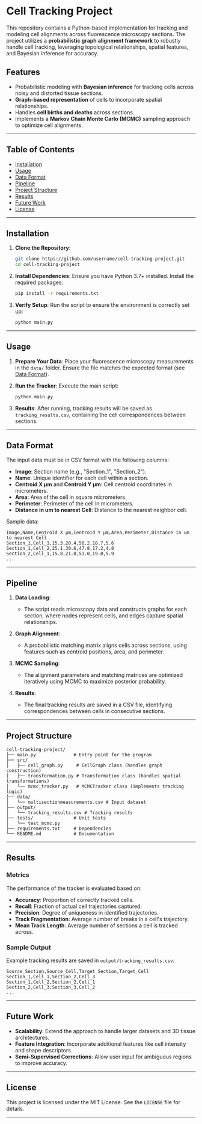 # Cell Tracking ProjectThis repository contains a Python-based implementation for tracking and modeling cell alignments across fluorescence microscopy sections. The project utilizes a **probabilistic graph alignment framework** to robustly handle cell tracking, leveraging topological relationships, spatial features, and Bayesian inference for accuracy.## Features- Probabilistic modeling with **Bayesian inference** for tracking cells across noisy and distorted tissue sections.- **Graph-based representation** of cells to incorporate spatial relationships.- Handles **cell births and deaths** across sections.- Implements a **Markov Chain Monte Carlo (MCMC)** sampling approach to optimize cell alignments.---## Table of Contents- [Installation](#installation)- [Usage](#usage)- [Data Format](#data-format)- [Pipeline](#pipeline)- [Project Structure](#project-structure)- [Results](#results)- [Future Work](#future-work)- [License](#license)---## Installation1. **Clone the Repository**:   ```bash   git clone https://github.com/username/cell-tracking-project.git   cd cell-tracking-project   ```2. **Install Dependencies**:   Ensure you have Python 3.7+ installed. Install the required packages:   ```bash   pip install -r requirements.txt   ```3. **Verify Setup**:   Run the script to ensure the environment is correctly set up:   ```bash   python main.py   ```---## Usage1. **Prepare Your Data**:   Place your fluorescence microscopy measurements in the `data/` folder. Ensure the file matches the expected format (see [Data Format](#data-format)).2. **Run the Tracker**:   Execute the main script:   ```bash   python main.py   ```3. **Results**:   After running, tracking results will be saved as `tracking_results.csv`, containing the cell correspondences between sections.---## Data FormatThe input data must be in CSV format with the following columns:- **Image**: Section name (e.g., "Section_1", "Section_2").- **Name**: Unique identifier for each cell within a section.- **Centroid X µm** and **Centroid Y µm**: Cell centroid coordinates in micrometers.- **Area**: Area of the cell in square micrometers.- **Perimeter**: Perimeter of the cell in micrometers.- **Distance in um to nearest Cell**: Distance to the nearest neighbor cell.Sample data:```csvImage,Name,Centroid X µm,Centroid Y µm,Area,Perimeter,Distance in um to nearest CellSection_1,Cell_1,15.3,20.4,50.2,18.7,5.6Section_1,Cell_2,25.1,30.6,47.8,17.2,4.8Section_2,Cell_1,15.8,21.0,51.0,19.0,5.9...```---## Pipeline1. **Data Loading**:   - The script reads microscopy data and constructs graphs for each section, where nodes represent cells, and edges capture spatial relationships.2. **Graph Alignment**:   - A probabilistic matching matrix aligns cells across sections, using features such as centroid positions, area, and perimeter.3. **MCMC Sampling**:   - The alignment parameters and matching matrices are optimized iteratively using MCMC to maximize posterior probability.4. **Results**:   - The final tracking results are saved in a CSV file, identifying correspondences between cells in consecutive sections.---## Project Structure```cell-tracking-project/├── main.py              # Entry point for the program├── src/│   ├── cell_graph.py     # CellGraph class (handles graph construction)│   ├── transformation.py # Transformation class (handles spatial transformations)│   └── mcmc_tracker.py   # MCMCTracker class (implements tracking logic)├── data/│   └── multisectionmeasurements.csv # Input dataset├── output/│   └── tracking_results.csv # Tracking results├── tests/               # Unit tests│   └── test_mcmc.py├── requirements.txt     # Dependencies└── README.md            # Documentation```---## Results### MetricsThe performance of the tracker is evaluated based on:- **Accuracy**: Proportion of correctly tracked cells.- **Recall**: Fraction of actual cell trajectories captured.- **Precision**: Degree of uniqueness in identified trajectories.- **Track Fragmentation**: Average number of breaks in a cell's trajectory.- **Mean Track Length**: Average number of sections a cell is tracked across.### Sample OutputExample tracking results are saved in `output/tracking_results.csv`:```csvSource_Section,Source_Cell,Target_Section,Target_CellSection_1,Cell_1,Section_2,Cell_3Section_1,Cell_2,Section_2,Cell_1Section_2,Cell_3,Section_3,Cell_2...```---## Future Work- **Scalability**: Extend the approach to handle larger datasets and 3D tissue architectures.- **Feature Integration**: Incorporate additional features like cell intensity and shape descriptors.- **Semi-Supervised Corrections**: Allow user input for ambiguous regions to improve accuracy.---## LicenseThis project is licensed under the MIT License. See the `LICENSE` file for details.---